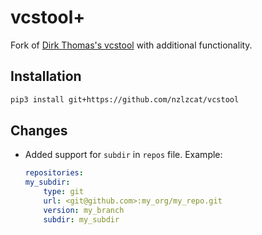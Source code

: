 # vcstool+

Fork of [Dirk Thomas's vcstool](https://github.com/dirk-thomas/vcstool) with additional functionality.

## Installation

```bash
pip3 install git+https://github.com/nzlzcat/vcstool
```

## Changes

- Added support for `subdir` in `repos` file. Example:

    ```yaml
    repositories:
    my_subdir:
        type: git
        url: <git@github.com>:my_org/my_repo.git
        version: my_branch
        subdir: my_subdir
    ```
